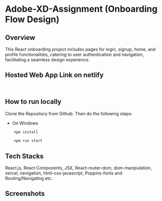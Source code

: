 # Adobe-XD-Assignment (Onboarding Flow Design)
## Overview
This React onboarding project includes pages for login, signup, home, and profile functionalities, catering to user authentication and navigation, facilitating a seamless design experience.

## Hosted Web App Link on netlify

```bash
    
```

## How to run locally
Clone the Repository from Github. Then do the following steps:
- On Windows
```bash
    npm install
```
```bash
    npm run start
``` 

## Tech Stacks
React.js, React Components, JSX, React-router-dom, dom-manipulation, vercel, nevigation, html-css-javascript, Poppins-fonts and Routing/Nevigating etc.

## Screenshots

